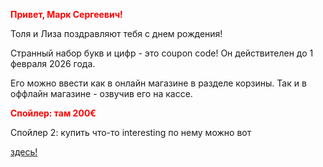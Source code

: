 
<!DOCTYPE html>
<html>
<head>
  <meta charset="utf-8">
  <title>Мark_not_marquez birthday</title>
</head>
<body>

<p style="color: red; font-weight: bold;"> Привет, Марк Сергеевич!

<p> Толя и Лиза поздравляют тебя с днем рождения!

<p> Странный набор букв и цифр - это coupon code! Он действителен до 1 февраля 2026 года.

<p> Его можно ввести как в онлайн магазине в разделе корзины. Так и в оффлайн магазине - озвучив его на кассе.

<p style="color: red; font-weight: bold;"> Спойлер: там 200€

<p> Спойлер 2: купить что-то interesting по нему можно вот 

  <!-- Ссылка -->
  <a href="https://store.djicyprus.com/el/">здесь!</a>
</body>
</html>
